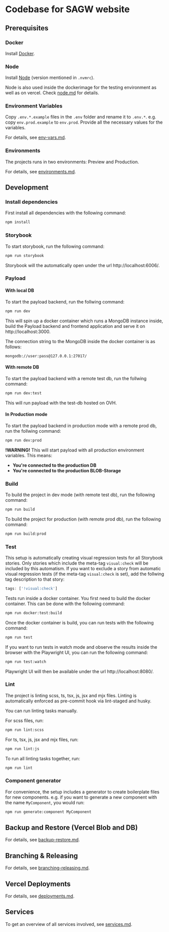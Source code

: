 # Codebase for SAGW website

## Prerequisites

### Docker

Install [Docker](https://www.docker.com/get-started/).

### Node

Install [Node](https://nodejs.org/en) (version mentioned in `.nvmrc`).

Node is also used inside the dockerimage for the testing environment as well as on vercel. Check [node.md](/docs/node.md) for details.

### Environment Variables

Copy `.env.*.example` files in the `.env` folder and rename it to `.env.*`. e.g. copy `env.prod.example` to `env.prod`. Provide all the necessary values for the variables.

For details, see [env-vars.md](/docs/env-vars.md).

### Environments

The projects runs in two environments: Preview and Production.

For details, see [environments.md](/environments).

## Development

### Install dependencies

First install all dependencies with the following command:

```bash
npm install
```

### Storybook

To start storybook, run the following command:
```bash
npm run storybook
```

Storybook will the automatically open under the url http://localhost:6006/.

### Payload

#### With local DB

To start the payload backend, run the follwing command:
```bash
npm run dev
```

This will spin up a docker container which runs a MongoDB instance inside, build the Payload backend and frontend application and serve it on http://localhost:3000.

The connection string to the MongoDB inside the docker container is as follows:

`mongodb://user:pass@127.0.0.1:27017/`

#### With remote DB

To start the payload backend with a remote test db, run the follwing command:
```bash
npm run dev:test
```

This will run payload with the test-db hosted on OVH.

#### In Production mode

To start the payload backend in production mode with a remote prod db, run the follwing command:
```bash
npm run dev:prod
```

**!WARNING!**
This will start payload with all production environment variables. This means:
- **You're connected to the production DB**
- **You're connected to the production BLOB-Storage**

### Build

To build the project in dev mode (with remote test db), run the following command:
```bash
npm run build
```

To build the project for production (with remote prod db), run the following command:
```bash
npm run build:prod
```


### Test

This setup is automatically creating visual regression tests for all Storybook stories. Only stories which include the meta-tag `visual:check` will be included by this automatism. If you want to exclude a story from automatic visual regression tests (if the meta-tag `visual:check` is set), add the follwing tag description to that story:

```javascript
tags: ['!visual:check']
```

Tests run inside a docker container. You first need to build the docker container. This can be done with the following command:

```bash
npm run docker:test:build
```

Once the docker container is build, you can run tests with the following command:

```bash
npm run test
```

If you want to run tests in watch mode and observe the results inside the browser with the Playwright UI, you can run the following command:

```bash
npm run test:watch
```

Playwright UI will then be available under the url http://localhost:8080/.

### Lint

The project is linting scss, ts, tsx, js, jsx and mjx files. Linting is automatically enforced as pre-commit hook via lint-staged and husky.

You can run linting tasks manually.

For scss files, run:

```bash
npm run lint:scss
```

For ts, tsx, js, jsx and mjx files, run:

```bash
npm run lint:js
```

To run all linting tasks together, run:

```bash
npm run lint
```

### Component generator

For convenience, the setup includes a generator to create boilerplate files for new components. e.g. if you want to generate a new component with the name `MyComponent`, you would run:

```bash
npm run generate:component MyComponent
```

## Backup and Restore (Vercel Blob and DB)

For details, see [backup-restore.md](docs/backup-restore.md).

## Branching & Releasing

For details, see [branching-releasing.md](docs/branching-releasing.md).

## Vercel Deployments

For details, see [deployments.md](docs/deployments.md).

## Services

To get an overview of all services involved, see [services.md](docs/services.md).